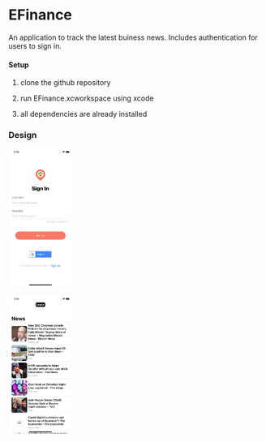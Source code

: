 # EFinance
An application to track the latest buiness news. Includes authentication for users to sign in.

#### Setup 
1. clone the github repository 

2. run EFinance.xcworkspace using xcode

3. all dependencies are already installed

### Design
<p float="left">
<img src="https://github.com/ConnorDong/EFinance/blob/EFinance1.2/Simulator%20Screen%20Shot%20-%20iPhone%2011%20-%202021-05-08%20at%2013.14.50.png" width="25%" height="25%">
<div></div>
<img src="https://github.com/ConnorDong/EFinance/blob/EFinance1.2/Simulator%20Screen%20Shot%20-%20iPhone%2011%20-%202021-05-08%20at%2013.15.31.png" width="25%" height="25%">
</p>
